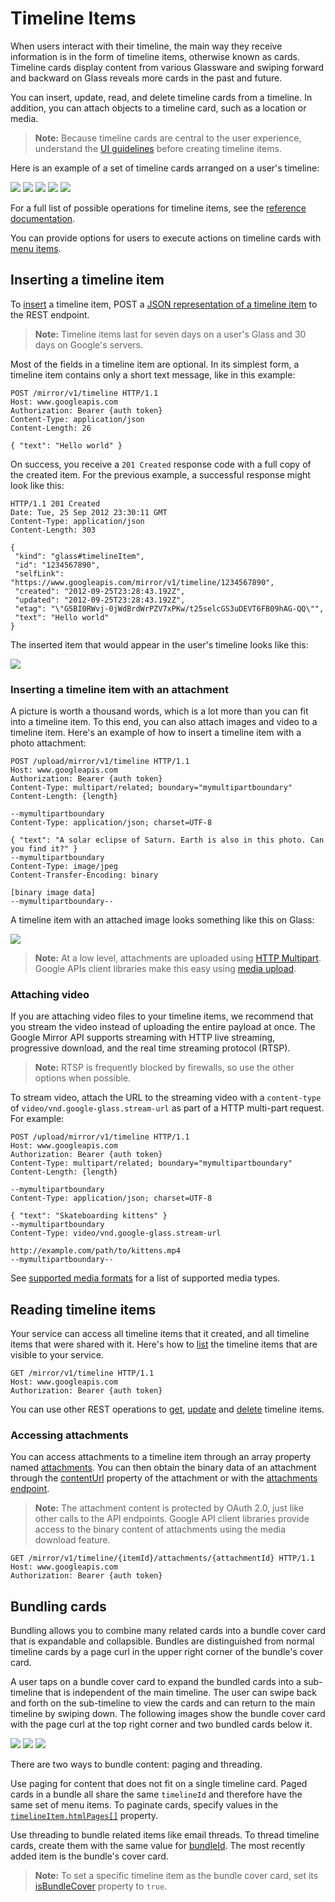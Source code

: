 Timeline Items
==========

When users interact with their timeline, the main way they receive information is in the form of timeline items, otherwise known as cards. Timeline cards display content from various Glassware and swiping forward and backward on Glass reveals more cards in the past and future.

You can insert, update, read, and delete timeline cards from a timeline. In addition, you can attach objects to a timeline card, such as a location or media.

> **Note:** Because timeline cards are central to the user experience, understand the [UI guidelines](ui-guidelines.md) before creating timeline items.

Here is an example of a set of timeline cards arranged on a user's timeline:

![](https://developers.google.com/glass/images/glass-screens/weather_bundle_1_160.png)
![](https://developers.google.com/glass/images/glass-screens/clock_160.png)
![](https://developers.google.com/glass/images/glass-screens/sms_inbound_160.png)
![](https://developers.google.com/glass/images/glass-screens/picture_uploading_160.png)
![](https://developers.google.com/glass/images/glass-screens/hybrid_bundle_flowers_1_160.png)

For a full list of possible operations for timeline items, see the [reference documentation](reference/timeline/index.md).

You can provide options for users to execute actions on timeline cards with [menu items](menu-items.md).


## Inserting a timeline item

To [insert](reference/timeline/insert.md) a timeline item, POST a [JSON representation of a timeline item](reference/timeline/index.md) to the REST endpoint.

> **Note:** Timeline items last for seven days on a user's Glass and 30 days on Google's servers.

Most of the fields in a timeline item are optional. In its simplest form, a timeline item contains only a short text message, like in this example:

```http
POST /mirror/v1/timeline HTTP/1.1
Host: www.googleapis.com
Authorization: Bearer {auth token}
Content-Type: application/json
Content-Length: 26

{ "text": "Hello world" }
```

On success, you receive a `201 Created` response code with a full copy of the created item. For the previous example, a successful response might look like this:

```http
HTTP/1.1 201 Created
Date: Tue, 25 Sep 2012 23:30:11 GMT
Content-Type: application/json
Content-Length: 303

{
 "kind": "glass#timelineItem",
 "id": "1234567890",
 "selfLink": "https://www.googleapis.com/mirror/v1/timeline/1234567890",
 "created": "2012-09-25T23:28:43.192Z",
 "updated": "2012-09-25T23:28:43.192Z",
 "etag": "\"G5BI0RWvj-0jWdBrdWrPZV7xPKw/t25selcGS3uDEVT6FB09hAG-QQ\"",
 "text": "Hello world"
}
```

The inserted item that would appear in the user's timeline looks like this:

![](https://developers.google.com/glass/images/glass-screens/hello_world_320.png)

### Inserting a timeline item with an attachment

A picture is worth a thousand words, which is a lot more than you can fit into a timeline item. To this end, you can also attach images and video to a timeline item. Here's an example of how to insert a timeline item with a photo attachment:

```http
POST /upload/mirror/v1/timeline HTTP/1.1
Host: www.googleapis.com
Authorization: Bearer {auth token}
Content-Type: multipart/related; boundary="mymultipartboundary"
Content-Length: {length}

--mymultipartboundary
Content-Type: application/json; charset=UTF-8

{ "text": "A solar eclipse of Saturn. Earth is also in this photo. Can you find it?" }
--mymultipartboundary
Content-Type: image/jpeg
Content-Transfer-Encoding: binary

[binary image data]
--mymultipartboundary--
```

A timeline item with an attached image looks something like this on Glass:

![](https://developers.google.com/glass/images/glass-screens/photo_attach_saturn_640.png)

> **Note:** At a low level, attachments are uploaded using [HTTP Multipart](http://www.w3.org/Protocols/rfc1341/7_2_Multipart.html). Google APIs client libraries make this easy using [media upload](media-upload.md).

### Attaching video

If you are attaching video files to your timeline items, we recommend that you stream the video instead of uploading the entire payload at once. The Google Mirror API supports streaming with HTTP live streaming, progressive download, and the real time streaming protocol (RTSP).

> **Note:** RTSP is frequently blocked by firewalls, so use the other options when possible.

To stream video, attach the URL to the streaming video with a `content-type` of `video/vnd.google-glass.stream-url` as part of a HTTP multi-part request. For example:

```http
POST /upload/mirror/v1/timeline HTTP/1.1
Host: www.googleapis.com
Authorization: Bearer {auth token}
Content-Type: multipart/related; boundary="mymultipartboundary"
Content-Length: {length}

--mymultipartboundary
Content-Type: application/json; charset=UTF-8

{ "text": "Skateboarding kittens" }
--mymultipartboundary
Content-Type: video/vnd.google-glass.stream-url

http://example.com/path/to/kittens.mp4
--mymultipartboundary--
```

See [supported media formats](http://developer.android.com/guide/appendix/media-formats.html) for a list of supported media types.


## Reading timeline items

Your service can access all timeline items that it created, and all timeline items that were shared with it. Here's how to [list](reference/timeline/list.md) the timeline items that are visible to your service.

```http
GET /mirror/v1/timeline HTTP/1.1
Host: www.googleapis.com
Authorization: Bearer {auth token}
```

You can use other REST operations to [get](reference/timeline/get.md), [update](reference/timeline/update.md) and [delete](reference/timeline/delete.md) timeline items.

### Accessing attachments

You can access attachments to a timeline item through an array property named [attachments](refenence/timeline.md#attachments). You can then obtain the binary data of an attachment through the [contentUrl](reference/timeline.md#attachments.contentUrl) property of the attachment or with the [attachments endpoint](reference/timeline/attachments/get.md).

> **Note:** The attachment content is protected by OAuth 2.0, just like other calls to the API endpoints. Google API client libraries provide access to the binary content of attachments using the media download feature.

```http
GET /mirror/v1/timeline/{itemId}/attachments/{attachmentId} HTTP/1.1
Host: www.googleapis.com
Authorization: Bearer {auth token}
```


## Bundling cards

Bundling allows you to combine many related cards into a bundle cover card that is expandable and collapsible. Bundles are distinguished from normal timeline cards by a page curl in the upper right corner of the bundle's cover card.

A user taps on a bundle cover card to expand the bundled cards into a sub-timeline that is independent of the main timeline. The user can swipe back and forth on the sub-timeline to view the cards and can return to the main timeline by swiping down. The following images show the bundle cover card with the page curl at the top right corner and two bundled cards below it.

![](https://developers.google.com/glass/images/glass-screens/hybrid_bundle_flowers_1_320.jpg)
![](https://developers.google.com/glass/images/glass-screens/hybrid_bundle_flowers_2_320.jpg)
![](https://developers.google.com/glass/images/glass-screens/hybrid_bundle_flowers_3_320.jpg)
  
There are two ways to bundle content: paging and threading.

Use paging for content that does not fit on a single timeline card. Paged cards in a bundle all share the same `timelineId` and therefore have the same set of menu items. To paginate cards, specify values in the [`timelineItem.htmlPages[]`](reference/timeline.md#htmlPages) property.

Use threading to bundle related items like email threads. To thread timeline cards, create them with the same value for [bundleId](reference/timeline.md#bundleId). The most recently added item is the bundle's cover card.

> **Note:** To set a specific timeline item as the bundle cover card, set its [isBundleCover](reference/timeline.md#isBundleCover) property to `true`.

